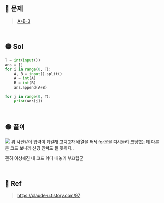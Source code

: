## 🔴 문제
> [A+B-3](https://www.acmicpc.net/problem/10950)

<br/>

## 🟡 Sol
```python
T = int(input())
ans = []
for i in range(0, T):
    A, B = input().split()
    A = int(A)
    B = int(B)
    ans.append(A+B)

for j in range(0, T):
    print(ans[j])
```
<br/>

## 🟢 풀이
![](https://images.velog.io/images/chestnut1044/post/7a5f9614-9c7f-4525-ba5c-83c0a970c415/image.png)
위 사진같이 입력이 되길래 고치고자 배열을 써서 for문을 다시돌려 코딩했는데 다른분 코드 보니까 신경 안써도 될 듯하다..

괜히 이상해진 내 코드
어디 내놓기 부끄럽군


<br/>

## 🔵 Ref
> https://claude-u.tistory.com/97